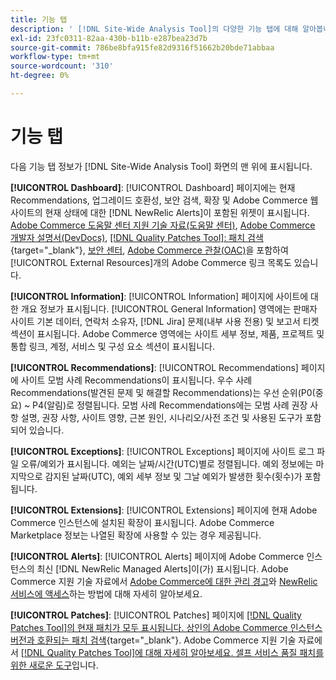 ```yaml
---
title: 기능 탭
description: ' [!DNL Site-Wide Analysis Tool]의 다양한 기능 탭에 대해 알아봅니다.'
exl-id: 23fc0311-82aa-430b-b11b-e287bea23d7b
source-git-commit: 786be8bfa915fe82d9316f51662b20bde71abbaa
workflow-type: tm+mt
source-wordcount: '310'
ht-degree: 0%

---
```


# 기능 탭

다음 기능 탭 정보가 [!DNL Site-Wide Analysis Tool] 화면의 맨 위에 표시됩니다.

**[!UICONTROL Dashboard]**: [!UICONTROL Dashboard] 페이지에는 현재 Recommendations, 업그레이드 호환성, 보안 검색, 확장 및 Adobe Commerce 웹 사이트의 현재 상태에 대한 [!DNL NewRelic Alerts]이 포함된 위젯이 표시됩니다. [Adobe Commerce 도움말 센터 지원 기술 자료(도움말 센터)](https://experienceleague.adobe.com/docs/commerce-knowledge-base/kb/overview.html), [Adobe Commerce 개발자 설명서(DevDocs)](https://developer.adobe.com/commerce/docs/), [[!DNL Quality Patches Tool]: 패치 검색](https://experienceleague.adobe.com/tools/commerce-quality-patches/index.html){target="_blank"}, [보안 센터](https://helpx.adobe.com/security.html), [Adobe Commerce 관찰(OAC)](https://experienceleague.adobe.com/docs/commerce-operations/tools/observation-for-adobe-commerce/intro.html)을 포함하여 [!UICONTROL External Resources]개의 Adobe Commerce 링크 목록도 있습니다.

**[!UICONTROL Information]**: [!UICONTROL Information] 페이지에 사이트에 대한 개요 정보가 표시됩니다.
[!UICONTROL General Information] 영역에는 판매자 사이트 기본 데이터, 연락처 소유자, [!DNL Jira] 문제(내부 사용 전용) 및 보고서 티켓 섹션이 표시됩니다.
Adobe Commerce 영역에는 사이트 세부 정보, 제품, 프로젝트 및 통합 링크, 계정, 서비스 및 구성 요소 섹션이 표시됩니다.

**[!UICONTROL Recommendations]**: [!UICONTROL Recommendations] 페이지에 사이트 모범 사례 Recommendations이 표시됩니다. 우수 사례 Recommendations(발견된 문제 및 해결할 Recommendations)는 우선 순위(P0(중요) ~ P4(알림)로 정렬됩니다.
모범 사례 Recommendations에는 모범 사례 권장 사항 설명, 권장 사항, 사이트 영향, 근본 원인, 시나리오/사전 조건 및 사용된 도구가 포함되어 있습니다.

**[!UICONTROL Exceptions]**: [!UICONTROL Exceptions] 페이지에 사이트 로그 파일 오류/예외가 표시됩니다. 예외는 날짜/시간(UTC)별로 정렬됩니다.
예외 정보에는 마지막으로 감지된 날짜(UTC), 예외 세부 정보 및 그날 예외가 발생한 횟수(횟수)가 포함됩니다.

**[!UICONTROL Extensions]**: [!UICONTROL Extensions] 페이지에 현재 Adobe Commerce 인스턴스에 설치된 확장이 표시됩니다. Adobe Commerce Marketplace 정보는 나열된 확장에 사용할 수 있는 경우 제공됩니다.

**[!UICONTROL Alerts]**: [!UICONTROL Alerts] 페이지에 Adobe Commerce 인스턴스의 최신 [!DNL NewRelic Managed Alerts]이(가) 표시됩니다. Adobe Commerce 지원 기술 자료에서 [Adobe Commerce에 대한 관리 경고](https://experienceleague.adobe.com/docs/commerce-knowledge-base/kb/support-tools/managed-alerts/managed-alerts-for-magento-commerce.html)와 [NewRelic 서비스에 액세스](https://experienceleague.adobe.com/docs/commerce-knowledge-base/kb/faq/access-new-relic-services.html)하는 방법에 대해 자세히 알아보세요.

**[!UICONTROL Patches]**: [!UICONTROL Patches] 페이지에 [[!DNL Quality Patches Tool]의 현재 패치가 모두 표시됩니다. 상인의 Adobe Commerce 인스턴스 버전과 호환되는 패치 검색](https://experienceleague.adobe.com/tools/commerce-quality-patches/index.html){target="_blank"}. Adobe Commerce 지원 기술 자료에서 [[!DNL Quality Patches Tool]에 대해 자세히 알아보세요. 셀프 서비스 품질 패치를 위한 새로운 도구](https://experienceleague.adobe.com/docs/commerce-knowledge-base/kb/announcements/commerce-announcements/magento-quality-patches-released-new-tool-to-self-serve-quality-patches.html)입니다.
